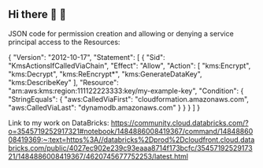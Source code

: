 ## Hi there 👋 🚀

<!--
**Chuks531/Chuks531** is a ✨ _special_ ✨ repository because its `README.md` (this file) appears on your GitHub profile.

Here are some ideas to get you started:

- 🔭 I’m currently working on ...building a robust system that would resolve the 3Vs challenges of a data engineer. 
- 🌱 I’m currently learning ... I am currently enhancing my skills more in data engineering using the SSIS service for integration and performing ETL.
- 👯 I’m looking to collaborate on ... Massive projects from the commencement stage of data sources to the final stage of data rest.
- 🤔 I’m looking for help with ... Anyone coonnect to getting my hands dirty in data pipelines for data engineering
- 💬 Ask me about ... I am a data enthusiast and passionable in resolving complex issues and building systems to help with data movement and data consistency
- 📫 How to reach me: ... LinkedIn (https://www.linkedin.com/in/chukwuka-okoli-63192425b/), Email: okolichukwukanz@gmail.com, Mobile Contact: +2348030764766
- 😄 Pronouns: ... His
- ⚡ Fun fact: ... Love Resaerching and Discovering new things, meeting people, travelling, Soccer games and Playing Tennis.
-->

JSON code for permission creation and allowing or denying a service principal access to the Resources:

{
    "Version": "2012-10-17",
    "Statement": [
        {
            "Sid": "KmsActionsIfCalledViaChain",
            "Effect": "Allow",
            "Action": [
                "kms:Encrypt",
                "kms:Decrypt",
                "kms:ReEncrypt*",
                "kms:GenerateDataKey",
                "kms:DescribeKey"
            ],
            "Resource": "arn:aws:kms:region:111122223333:key/my-example-key",
            "Condition": {
                "StringEquals": {
                    "aws:CalledViaFirst": "cloudformation.amazonaws.com",
                    "aws:CalledViaLast": "dynamodb.amazonaws.com"
                }
            }
        }
    ]
}


Link to my work on DataBricks: https://community.cloud.databricks.com/?o=3545719252917321#notebook/1484886008419367/command/1484886008419369:~:text=https%3A//databricks%2Dprod%2Dcloudfront.cloud.databricks.com/public/4027ec902e239c93eaaa8714f173bcfc/3545719252917321/1484886008419367/4620745677752253/latest.html
